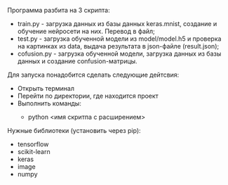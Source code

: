  Программа разбита на 3 скрипта:
 	<ul>
 	<li>train.py - загрузка данных из базы данных keras.mnist, создание и обучение нейросети на них. Перевод в файл;</li>
 	<li>test.py - загрузка обученной модели из model/model.h5 и проверка на картинках из data, выдача результата в json-файле (result.json);</li>
 	<li>cofusion.py - загрузка обученной модели, загрузка данных из базы данных и создание confusion-матрицы.</li>
	</ul>
Для запуска понадобится сделать следующие дейтсвия:
	<ul>
	<li>Открыть терминал</li>
	<li>Перейти по директории, где находится проект</li>
	<li>Выполнить команды:</li>
		<ul>
		<li>python <имя скритпа с расширением></li>
		</ul>
	</ul>
Нужные библиотеки (установить через pip):
	<ul>
	<li>tensorflow</li>
	<li>scikit-learn</li>
	<li>keras</li>
	<li>image</li>
	<li>numpy</li>
